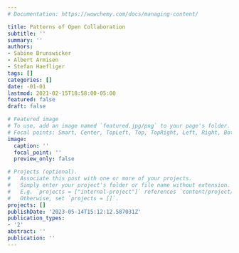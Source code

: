 ```yaml
---
# Documentation: https://wowchemy.com/docs/managing-content/

title: Patterns of Open Collaboration
subtitle: ''
summary: ''
authors:
- Sabine Brunswicker
- Albert Armisen
- Stefan Haefliger
tags: []
categories: []
date: -01-01
lastmod: 2021-02-15T18:58:00-05:00
featured: false
draft: false

# Featured image
# To use, add an image named `featured.jpg/png` to your page's folder.
# Focal points: Smart, Center, TopLeft, Top, TopRight, Left, Right, BottomLeft, Bottom, BottomRight.
image:
  caption: ''
  focal_point: ''
  preview_only: false

# Projects (optional).
#   Associate this post with one or more of your projects.
#   Simply enter your project's folder or file name without extension.
#   E.g. `projects = ["internal-project"]` references `content/project/deep-learning/index.md`.
#   Otherwise, set `projects = []`.
projects: []
publishDate: '2023-05-14T15:12:12.587031Z'
publication_types:
- '2'
abstract: ''
publication: ''
---
```

